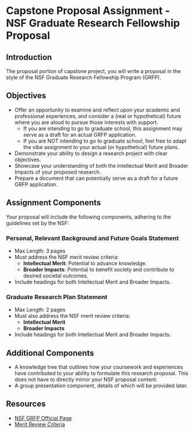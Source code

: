 
# Capstone Proposal Assignment - NSF Graduate Research Fellowship Proposal

## Introduction
The proposal portion of capstone project, you will write a proposal in the style of the NSF Graduate Research Fellowship Program (GRFP). 



## Objectives
- Offer an opportunity to examine and reflect upon your academic and professional experiences, and consider a (real or hypothetical) future where you are aloud to pursue those interests with support.
  - If you are intending to go to graduate school, this assignment may serve as a draft for an actual GRFP application.
  - If you are NOT intending to go to graduate school, feel free to adapt the vibe assignment to your actual (or hypothetical) future plans.
- Demonstrate your ability to design a research project with clear objectives.
- Showcase your understanding of both the Intellectual Merit and Broader Impacts of your proposed research.
- Prepare a document that can potentially serve as a draft for a future GRFP application.

## Assignment Components
Your proposal will include the following components, adhering to the guidelines set by the NSF:

### Personal, Relevant Background and Future Goals Statement
- Max Length: 3 pages
- Must address the NSF merit review criteria:
  - **Intellectual Merit**: Potential to advance knowledge.
  - **Broader Impacts**: Potential to benefit society and contribute to desired societal outcomes.
- Include headings for both Intellectual Merit and Broader Impacts.

### Graduate Research Plan Statement
- Max Length: 2 pages
- Must also address the NSF merit review criteria:
  - **Intellectual Merit**
  - **Broader Impacts**
- Include headings for both Intellectual Merit and Broader Impacts.

## Additional Components
- A knowledge tree that outlines how your coursework and experiences have contributed to your ability to formulate this research proposal. This does not have to directly mirror your NSF proposal content.
- A group presentation component, details of which will be provided later.

## Resources
- [NSF GRFP Official Page](https://www.nsfgrfp.org/)
- [Merit Review Criteria](https://nsfgrfp.org/applicants/merit-review-criteria/)

